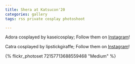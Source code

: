 ```yaml
---
title: Shera at Katsucon'20 
categories: gallery
tags: rss private cosplay photoshoot

---
```


Adora cosplayed by kaseicosplay; Follow them on [Instagram](https://www.instagram.com/kaseicosplay)!

Catra cosplayed by lipstickgiraffe; Follow them on [Instagram](https://www.instagram.com/lipstickgiraffe)!

{% flickr_photoset 72157713688559468 "Medium" %}
